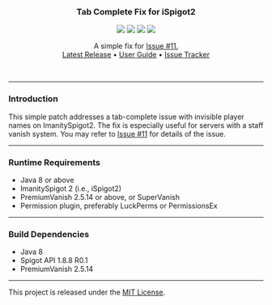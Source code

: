 <br>
<h3 align="center">Tab Complete Fix for iSpigot2</h3>
<p align="center">
    <img src="https://img.shields.io/badge/Version-1.0.2-green"> <img src="https://img.shields.io/badge/Spigot-1.8+-lightgrey"> <img src="https://img.shields.io/badge/License-MIT-blue"> <img src="https://img.shields.io/badge/Language-Java-yellow">
</p>

<p align="center">
    A simple fix for <a href="https://github.com/Imanity-Software/ImanitySpigot2-Issues/issues/11">Issue #11.</a><br>
    <a href="https://github.com/denniemok/tab-complete-fix/releases">Latest Release</a> •
    <a href="https://github.com/denniemok/tab-complete-fix/wiki">User Guide</a> •
    <a href="https://github.com/denniemok/tab-complete-fix/issues">Issue Tracker</a>
</p>
<br>

<hr>

### Introduction
This simple patch addresses a tab-complete issue with invisible player names on ImanitySpigot2. The fix is especially useful for servers with a staff vanish system. You may refer to [Issue #11](https://github.com/Imanity-Software/ImanitySpigot2-Issues/issues/11) for details of the issue.<br>

<hr>

### Runtime Requirements
- Java 8 or above
- ImanitySpigot 2 (i.e., iSpigot2)
- PremiumVanish 2.5.14 or above, or SuperVanish
- Permission plugin, preferably LuckPerms or PermissionsEx <br>

<hr>

### Build Dependencies
- Java 8
- Spigot API 1.8.8 R0.1
- PremiumVanish 2.5.14 <br>

<hr>

This project is released under the [MIT License](https://opensource.org/license/mit/).
